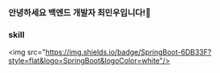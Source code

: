### 안녕하세요 백엔드 개발자 최민우입니다!👋

### skill
<img src="https://img.shields.io/badge/SpringBoot-6DB33F?style=flat&logo=SpringBoot&logoColor=white"/>

<!--
**blackdooyu/blackdooyu** is a ✨ _special_ ✨ repository because its `README.md` (this file) appears on your GitHub profile.

Here are some ideas to get you started:

- 🔭 I’m currently working on ...
- 🌱 I’m currently learning ...
- 👯 I’m looking to collaborate on ...
- 🤔 I’m looking for help with ...
- 💬 Ask me about ...
- 📫 How to reach me: ...
- 😄 Pronouns: ...
- ⚡ Fun fact: ...
-->
